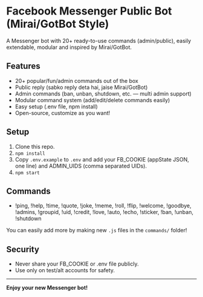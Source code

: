 # Facebook Messenger Public Bot (Mirai/GotBot Style)

A Messenger bot with 20+ ready-to-use commands (admin/public), easily extendable, modular and inspired by Mirai/GotBot.

## Features

- 20+ popular/fun/admin commands out of the box
- Public reply (sabko reply deta hai, jaise Mirai/GotBot)
- Admin commands (ban, unban, shutdown, etc. — multi admin support)
- Modular command system (add/edit/delete commands easily)
- Easy setup (.env file, npm install)
- Open-source, customize as you want!

## Setup

1. Clone this repo.
2. `npm install`
3. Copy `.env.example` to `.env` and add your FB_COOKIE (appState JSON, one line) and ADMIN_UIDS (comma separated UIDs).
4. `npm start`

## Commands

- !ping, !help, !time, !quote, !joke, !meme, !roll, !flip, !welcome, !goodbye, !admins, !groupid, !uid, !credit, !love, !auto, !echo, !sticker, !ban, !unban, !shutdown

You can easily add more by making new `.js` files in the `commands/` folder!

## Security

- Never share your FB_COOKIE or .env file publicly.
- Use only on test/alt accounts for safety.

---

**Enjoy your new Messenger bot!**
